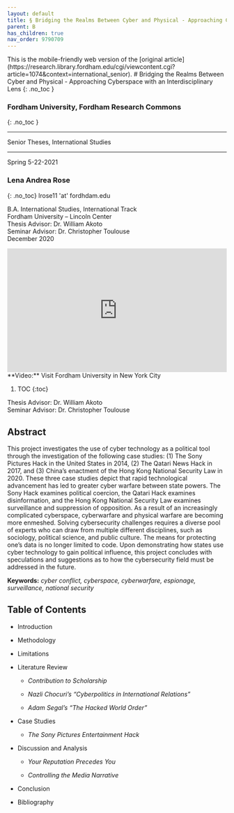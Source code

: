 ```yaml
---
layout: default
title: § Bridging the Realms Between Cyber and Physical - Approaching Cyberspace with an Interdisciplinary Lens  
parent: B
has_children: true
nav_order: 9790709
---
```

<style>
.dont-break-out {
  /* These are technically the same, but use both */
  overflow-wrap: break-word;
  word-wrap: break-word;

     -ms-word-break: break-all;
  /* This is the dangerous one in WebKit, as it breaks things wherever */
  word-break: break-all;
  /* Instead use this non-standard one: */
  word-break: break-word;
}

.youtube-container {
    position: relative;
    width: 100%;
    height: 0;
    padding-bottom: 56.25%;
}
.youtube-video {
    position: absolute;
    top: 0;
    left: 0;
    width: 100%;
    height: 100%;
}

</style>

<div class="dont-break-out" markdown="1">
This is the mobile-friendly web version of the [original article](https://research.library.fordham.edu/cgi/viewcontent.cgi?article=1074&context=international_senior).
# Bridging the Realms Between Cyber and Physical - Approaching Cyberspace with an Interdisciplinary Lens 
{: .no_toc }

### Fordham University, Fordham Research Commons 
{: .no_toc }

***

Senior Theses, International Studies 

***

Spring 5-22-2021

### Lena Andrea Rose
{: .no_toc}
lrose11 'at' fordhdam.edu

B.A. International Studies, International Track  
Fordham University – Lincoln Center  
Thesis Advisor: Dr. William Akoto  
Seminar Advisor: Dr. Christopher Toulouse  
December 2020  

<div class="youtube-container">
<iframe width="100%" src="https://www.youtube.com/embed/_VptPA2TtEg" title="YouTube video player" frameborder="0" allow="accelerometer; autoplay; clipboard-write; encrypted-media; gyroscope; picture-in-picture" allowfullscreen class="youtube-video"></iframe>
</div>
**Video:** Visit Fordham University in New York City 


1. TOC
{:toc}

Thesis Advisor: Dr. William Akoto  
Seminar Advisor: Dr. Christopher Toulouse   

## Abstract
This project investigates the use of cyber technology as a political tool through the investigation of the following case studies: (1) The Sony Pictures Hack in the United States in 2014, (2) The Qatari News Hack in 2017, and (3) China’s enactment of the Hong Kong National Security Law in 2020. These three case studies depict that rapid technological advancement has led to greater cyber warfare between state powers. The Sony Hack examines political coercion, the Qatari Hack examines disinformation, and the Hong Kong National Security Law examines surveillance and suppression of opposition. As a result of an increasingly complicated cyberspace, cyberwarfare and physical warfare are becoming more enmeshed. Solving cybersecurity challenges requires a diverse pool of experts who can draw from multiple different disciplines, such as sociology, political science, and public culture. The means for protecting one’s data is no longer limited to code. Upon demonstrating how states use cyber technology to gain political influence, this project concludes with speculations and suggestions as to how the cybersecurity field must be addressed in the future.

**Keywords:** *cyber conflict, cyberspace, cyberwarfare, espionage, surveillance, national security*

## Table of Contents

- Introduction 

- Methodology 

- Limitations 

- Literature Review

  - *Contribution to Scholarship*

  - *Nazli Chocuri’s “Cyberpolitics in International Relations”*

  - *Adam Segal’s “The Hacked World Order”*

- Case Studies

  - *The Sony Pictures Entertainment Hack*

- Discussion and Analysis

  - *Your Reputation Precedes You*

  - *Controlling the Media Narrative*

- Conclusion

- Bibliography

</div>
